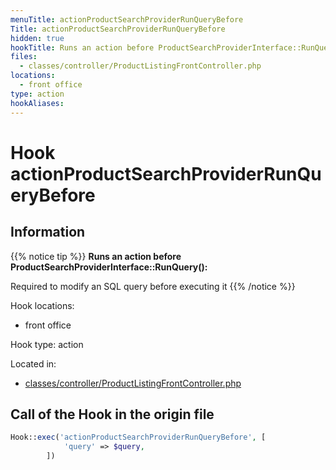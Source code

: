 ```yaml
---
menuTitle: actionProductSearchProviderRunQueryBefore
Title: actionProductSearchProviderRunQueryBefore
hidden: true
hookTitle: Runs an action before ProductSearchProviderInterface::RunQuery()
files:
  - classes/controller/ProductListingFrontController.php
locations:
  - front office
type: action
hookAliases:
---
```


# Hook actionProductSearchProviderRunQueryBefore

## Information

{{% notice tip %}}
**Runs an action before ProductSearchProviderInterface::RunQuery():** 

Required to modify an SQL query before executing it
{{% /notice %}}

Hook locations: 
  - front office

Hook type: action

Located in: 
  - [classes/controller/ProductListingFrontController.php](https://github.com/PrestaShop/PrestaShop/blob/8.0.x/classes/controller/ProductListingFrontController.php)

## Call of the Hook in the origin file

```php
Hook::exec('actionProductSearchProviderRunQueryBefore', [
            'query' => $query,
        ])
```